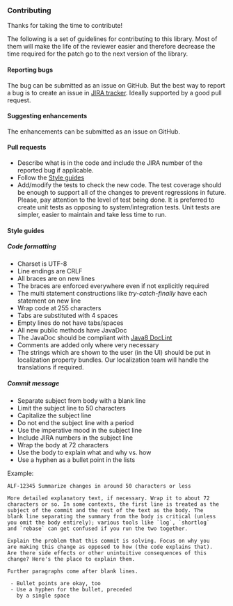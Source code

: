 ### Contributing
Thanks for taking the time to contribute!

The following is a set of guidelines for contributing to this library. Most of them will make the life of the reviewer easier and therefore decrease the time required for the patch go to the next version of the library.

#### Reporting bugs
The bug can be submitted as an issue on GitHub. But the best way to report a bug is to create an issue in [JIRA tracker](https://issues.alfresco.com). Ideally supported by a good pull request.

#### Suggesting enhancements
The enhancements can be submitted as an issue on GitHub.

#### Pull requests
* Describe what is in the code and include the JIRA number of the reported bug if applicable.
* Follow the [Style guides](#style-guides)
* Add/modify the tests to check the new code. The test coverage should be enough to support all of the changes to prevent regressions in future.
Please, pay attention to the level of test being done. It is preferred to create unit tests as opposing to system/integration tests. Unit tests are simpler, easier to maintain and take less time to run.

#### Style guides

##### Code formatting
* Charset is UTF-8
* Line endings are CRLF
* All braces are on new lines
* The braces are enforced everywhere even if not explicitly required
* The multi statement constructions like *try-catch-finally* have each statement on new line 
* Wrap code at 255 characters
* Tabs are substituted with 4 spaces
* Empty lines do not have tabs/spaces
* All new public methods have JavaDoc
* The JavaDoc should be compliant with [Java8 DocLint](http://openjdk.java.net/jeps/172)
* Comments are added only where very necessary
* The strings which are shown to the user (in the UI) should be put in localization property bundles. Our localization team will handle the translations if required.

##### Commit message
* Separate subject from body with a blank line
* Limit the subject line to 50 characters
* Capitalize the subject line
* Do not end the subject line with a period
* Use the imperative mood in the subject line
* Include JIRA numbers in the subject line
* Wrap the body at 72 characters
* Use the body to explain what and why vs. how
* Use a hyphen as a bullet point in the lists

Example:
~~~
ALF-12345 Summarize changes in around 50 characters or less

More detailed explanatory text, if necessary. Wrap it to about 72
characters or so. In some contexts, the first line is treated as the
subject of the commit and the rest of the text as the body. The
blank line separating the summary from the body is critical (unless
you omit the body entirely); various tools like `log`, `shortlog`
and `rebase` can get confused if you run the two together.

Explain the problem that this commit is solving. Focus on why you
are making this change as opposed to how (the code explains that).
Are there side effects or other unintuitive consequences of this
change? Here's the place to explain them.

Further paragraphs come after blank lines.

 - Bullet points are okay, too
 - Use a hyphen for the bullet, preceded
   by a single space
~~~